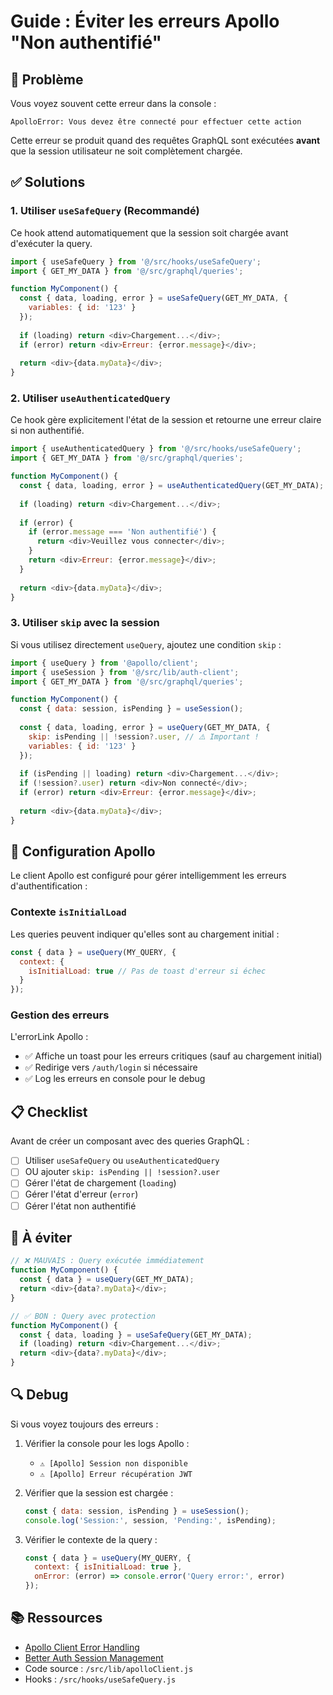 # Guide : Éviter les erreurs Apollo "Non authentifié"

## 🎯 Problème

Vous voyez souvent cette erreur dans la console :
```
ApolloError: Vous devez être connecté pour effectuer cette action
```

Cette erreur se produit quand des requêtes GraphQL sont exécutées **avant** que la session utilisateur ne soit complètement chargée.

## ✅ Solutions

### 1. Utiliser `useSafeQuery` (Recommandé)

Ce hook attend automatiquement que la session soit chargée avant d'exécuter la query.

```javascript
import { useSafeQuery } from '@/src/hooks/useSafeQuery';
import { GET_MY_DATA } from '@/src/graphql/queries';

function MyComponent() {
  const { data, loading, error } = useSafeQuery(GET_MY_DATA, {
    variables: { id: '123' }
  });
  
  if (loading) return <div>Chargement...</div>;
  if (error) return <div>Erreur: {error.message}</div>;
  
  return <div>{data.myData}</div>;
}
```

### 2. Utiliser `useAuthenticatedQuery`

Ce hook gère explicitement l'état de la session et retourne une erreur claire si non authentifié.

```javascript
import { useAuthenticatedQuery } from '@/src/hooks/useSafeQuery';
import { GET_MY_DATA } from '@/src/graphql/queries';

function MyComponent() {
  const { data, loading, error } = useAuthenticatedQuery(GET_MY_DATA);
  
  if (loading) return <div>Chargement...</div>;
  
  if (error) {
    if (error.message === 'Non authentifié') {
      return <div>Veuillez vous connecter</div>;
    }
    return <div>Erreur: {error.message}</div>;
  }
  
  return <div>{data.myData}</div>;
}
```

### 3. Utiliser `skip` avec la session

Si vous utilisez directement `useQuery`, ajoutez une condition `skip` :

```javascript
import { useQuery } from '@apollo/client';
import { useSession } from '@/src/lib/auth-client';
import { GET_MY_DATA } from '@/src/graphql/queries';

function MyComponent() {
  const { data: session, isPending } = useSession();
  
  const { data, loading, error } = useQuery(GET_MY_DATA, {
    skip: isPending || !session?.user, // ⚠️ Important !
    variables: { id: '123' }
  });
  
  if (isPending || loading) return <div>Chargement...</div>;
  if (!session?.user) return <div>Non connecté</div>;
  if (error) return <div>Erreur: {error.message}</div>;
  
  return <div>{data.myData}</div>;
}
```

## 🔧 Configuration Apollo

Le client Apollo est configuré pour gérer intelligemment les erreurs d'authentification :

### Contexte `isInitialLoad`

Les queries peuvent indiquer qu'elles sont au chargement initial :

```javascript
const { data } = useQuery(MY_QUERY, {
  context: {
    isInitialLoad: true // Pas de toast d'erreur si échec
  }
});
```

### Gestion des erreurs

L'errorLink Apollo :
- ✅ Affiche un toast pour les erreurs critiques (sauf au chargement initial)
- ✅ Redirige vers `/auth/login` si nécessaire
- ✅ Log les erreurs en console pour le debug

## 📋 Checklist

Avant de créer un composant avec des queries GraphQL :

- [ ] Utiliser `useSafeQuery` ou `useAuthenticatedQuery`
- [ ] OU ajouter `skip: isPending || !session?.user`
- [ ] Gérer l'état de chargement (`loading`)
- [ ] Gérer l'état d'erreur (`error`)
- [ ] Gérer l'état non authentifié

## 🚫 À éviter

```javascript
// ❌ MAUVAIS : Query exécutée immédiatement
function MyComponent() {
  const { data } = useQuery(GET_MY_DATA);
  return <div>{data?.myData}</div>;
}

// ✅ BON : Query avec protection
function MyComponent() {
  const { data, loading } = useSafeQuery(GET_MY_DATA);
  if (loading) return <div>Chargement...</div>;
  return <div>{data?.myData}</div>;
}
```

## 🔍 Debug

Si vous voyez toujours des erreurs :

1. Vérifier la console pour les logs Apollo :
   - `⚠️ [Apollo] Session non disponible`
   - `⚠️ [Apollo] Erreur récupération JWT`

2. Vérifier que la session est chargée :
   ```javascript
   const { data: session, isPending } = useSession();
   console.log('Session:', session, 'Pending:', isPending);
   ```

3. Vérifier le contexte de la query :
   ```javascript
   const { data } = useQuery(MY_QUERY, {
     context: { isInitialLoad: true },
     onError: (error) => console.error('Query error:', error)
   });
   ```

## 📚 Ressources

- [Apollo Client Error Handling](https://www.apollographql.com/docs/react/data/error-handling/)
- [Better Auth Session Management](https://www.better-auth.com/docs/concepts/session)
- Code source : `/src/lib/apolloClient.js`
- Hooks : `/src/hooks/useSafeQuery.js`
